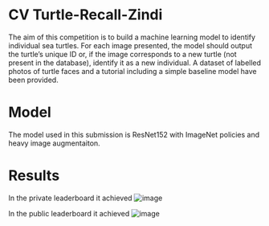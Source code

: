 # CV Turtle-Recall-Zindi
The aim of this competition is to build a machine learning model to identify individual sea turtles. For each image presented, the model should output the turtle’s unique ID or, if the image corresponds to a new turtle (not present in the database), identify it as a new individual. A dataset of labelled photos of turtle faces and a tutorial including a simple baseline model have been provided.

# Model
The model used in this submission is ResNet152 with ImageNet policies and heavy image augmentaiton.

# Results
In the private leaderboard it achieved ![image](https://user-images.githubusercontent.com/59641279/165374129-0360913e-1244-4e76-a42f-89706869eb33.png)

In the public leaderboard it achieved ![image](https://user-images.githubusercontent.com/59641279/165374225-c98b8ca3-397c-40e9-b233-a6f78c3cd9b4.png) 
